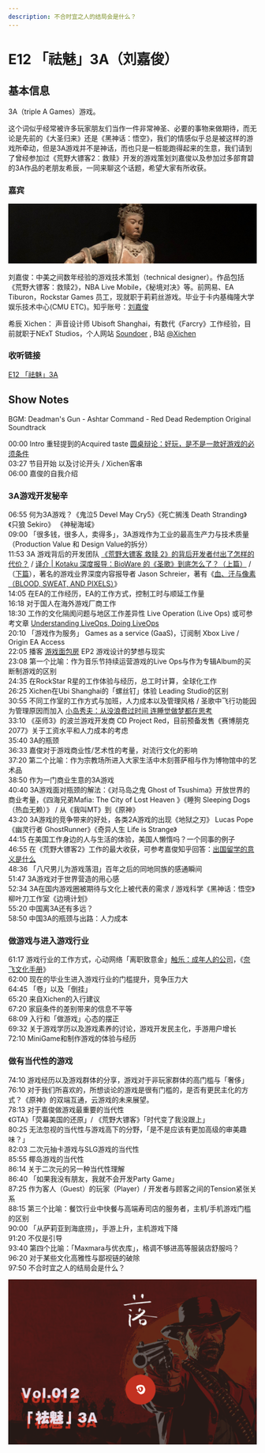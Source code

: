 ```yaml
---
description: 不合时宜之人的结局会是什么？
---
```


# E12 「祛魅」3A（刘嘉俊）

## 基本信息

3A（triple A Games）游戏。

这个词似乎经常被许多玩家朋友们当作一件非常神圣、必要的事物来做期待，而无论是先前的《大圣归来》还是《黑神话：悟空》，我们的情感似乎总是被这样的游戏所牵动，但是3A游戏并不是神话，而也只是一桩能跑得起来的生意，我们请到了曾经参加过《荒野大镖客2：救赎》开发的游戏策划刘嘉俊以及参加过多部育碧的3A作品的老朋友希辰，一同来聊这个话题，希望大家有所收获。

### 嘉宾

![&#x5609;&#x4FCA;&#x7684;&#x77E5;&#x4E4E;&#x5934;&#x50CF; - &#x5357;&#x5B8B;&#x6728;&#x523B;&#x89C2;&#x81EA;&#x5728;&#x83E9;&#x8428;&#x50CF;&#xFF0C;13&#x4E16;&#x7EAA;&#xFF0C;San Diego Museum of Art &#x85CF;](../../.gitbook/assets/jiajunavatar.jpg)

刘嘉俊：中美之间数年经验的游戏技术策划（technical designer）。作品包括《荒野大镖客：救赎2》，NBA Live Mobile，《秘境对决》等。前网易、EA Tiburon，Rockstar Games 员工，现就职于莉莉丝游戏。毕业于卡内基梅隆大学娱乐技术中心\(CMU ETC\)。知乎账号：[刘嘉俊](https://www.zhihu.com/people/je.liu)

希辰 Xichen： 声音设计师 Ubisoft Shanghai，有数代《Farcry》工作经验，目前就职于NExT Studios，个人网站 [Soundoer](https://soundoer.com/) , B站 [@Xichen](https://space.bilibili.com/157914767)

### 收听链接

[E12 「祛魅」3A](https://www.xiaoyuzhoufm.com/episode/5fb3e6a183c34e85ddae36d2?s=eyJ1IjogIjVlYmNkNzkwMjFhYzg1ODA0MTJiNzcxMCJ9)

## Show Notes

BGM: Deadman's Gun - Ashtar Command - Red Dead Redemption Original Soundtrack

00:00 Intro 重轻提到的Acquired taste [圆桌辩论：好玩，是不是一款好游戏的必须条件](https://www.gcores.com/radios/118240)   
03:27 节目开始 以及讨论开头 / Xichen客串   
06:00 嘉俊的自我介绍 

### 3A游戏开发秘辛

06:55 何为3A游戏？《鬼泣5 Devel May Cry5》《死亡搁浅 Death Stranding》《只狼 Sekiro》 《神秘海域》   
09:00 「很多钱，很多人，卖得多」，3A游戏作为工业的最高生产力与技术质量（Production Value 和 Design Value的拆分）   
11:53 3A 游戏背后的开发团队 [《荒野大镖客 救赎 2》的背后开发者付出了怎样的代价？](https://gouhuo.qq.com/content/detail/0_20181028135724_s0MEdz4Sn) / [译介 \| Kotaku 深度报导：BioWare 的《圣歌》到底怎么了？（上篇）](https://gouhuo.qq.com/content/detail/0_20190404160815_ug1tmr3Xi) / （[下篇](https://gouhuo.qq.com/content/detail/0_20190404184532_rZ5OUq0jM)），著名的游戏业界深度内容报导者 Jason Schreier，著有《[血、汗与像素（BLOOD, SWEAT, AND PIXELS）](https://book.douban.com/subject/27065531/)》  
14:05 在EA的工作经历，EA的工作方式，控制工时与顺延工作量   
16:18 对于国人在海外游戏厂商工作  
18:30 工作的文化隔阂问题与地区工作差异性 Live Operation \(Live Ops\) 或可参考文章 [Understanding LiveOps, Doing LiveOps](https://www.gamasutra.com/blogs/CrystinCox/20200327/360105/Understanding_LiveOps_Doing_LiveOps.php)   
20:10 「游戏作为服务」 Games as a service \(GaaS\)，订阅制 Xbox Live / Origin EA Access   
22:05 播客 [游戏面包房](http://xima.tv/GhTnb6?_sonic=0) EP2 游戏设计的梦想与现实   
23:08 第一个比喻：作为音乐节持续运营游戏的Live Ops与作为专辑Album的买断制游戏的区别   
24:35 在RockStar R星的工作体验与经历，总工时计算，全球化工作   
26:25 Xichen在Ubi Shanghai的「螺丝钉」体验 Leading Studio的区别   
30:55 不同工作室的工作方式与加班，人力成本以及管理风格 / 圣歌中飞行功能因为管理原因而加入 [小岛秀夫：从没浪费过时间 连睡觉做梦都在思考](https://www.gamersky.com/news/201811/1127768.shtml)   
33:10 《巫师3》的波兰游戏开发商 CD Project Red，目前预备发售《赛博朋克2077》关于工资水平和人力成本的考虑   
35:40 3A的瓶颈  
36:33 嘉俊对于游戏商业性/艺术性的考量，对流行文化的影响   
37:20 第二个比喻：作为宗教场所进入大家生活中木刻菩萨相与作为博物馆中的艺术品   
38:50 作为一门商业生意的3A游戏   
40:40 3A游戏面对瓶颈的解法：《对马岛之鬼 Ghost of Tsushima》开放世界的商业考量，《四海兄弟Mafia: The City of Lost Heaven 》《睡狗 Sleeping Dogs（热血无赖）》 / 从《我叫MT》到《原神》  
43:20 3A游戏的竞争带来的好处，各类2A游戏的出现《地狱之刃》 Lucas Pope 《幽灵行者 GhostRunner》《奇异人生 Life is Strange》   
44:15 在美国工作身边的人与生活的体验，美国人懒惰吗？一个同事的例子   
46:55 在《荒野大镖客2》工作的最大收获，可参考嘉俊知乎回答：[出国留学的意义是什么](https://www.zhihu.com/question/20830287/answer/582676742)   
48:36 「八尺男儿为游戏落泪」百年之后的同地同族的感通瞬间   
51:47 3A游戏对于世界营造的用心感   
52:34 3A在国内游戏圈被期待与文化上被代表的需求 / 游戏科学《黑神话：悟空》柳叶刀工作室《边境计划》   
55:20 中国离3A还有多远？  
58:50 中国3A的瓶颈与出路：人力成本

### 做游戏与进入游戏行业

61:17 游戏行业的工作方式，心动网络「离职致意金」[触乐：成年人的公司](http://www.chuapp.com/article/287576.html)，《[奈飞文化手册](https://book.douban.com/subject/30356081/)》   
62:00 现在的毕业生进入游戏行业的门槛提升，竞争压力大  
64:45 「卷」以及「倒挂」   
65:20 来自Xichen的入行建议   
67:20 家庭条件的差别带来的信息不平等   
68:09 入行和「做游戏」心态的摆正   
69:32 关于游戏学历以及游戏素养的讨论，游戏开发民主化，手游用户增长   
72:10 MiniGame和制作游戏的体验与经历

### 做有当代性的游戏

74:10 游戏经历以及游戏群体的分享，游戏对于非玩家群体的高门槛与「奢侈」   
76:10 对于我们所喜欢的，所想谈论的游戏是很有门槛的，是否有更民主化的方式？《原神》的双端互通，云游戏的未来展望。   
78:13 对于嘉俊做游戏最重要的当代性  
      《GTA》「荧幕美国的还原」/ 《荒野大镖客》「时代变了我没跟上」   
80:25 无法忽视的当代性与游戏高下的分野，「是不是应该有更加高级的审美趣味？」   
82:03 二次元抽卡游戏与SLG游戏的当代性   
85:55 椰岛游戏的当代性   
86:14 关于二次元的另一种当代性理解   
86:40 「如果我没有朋友，我就不会开发Party Game」   
87:25 作为客人（Guest）的玩家（Player）/ 开发者与顾客之间的Tension紧张关系   
88:15 第三个比喻：餐饮行业中快餐与高端寿司店的服务者，主机/手机游戏门槛的区别  
90:00 「从萨莉亚到海底捞」，手游上升，主机游戏下降   
91:20 不仅是引导   
93:40 第四个比喻：「Maxmara与优衣库」，格调不够进高等服装店舒服吗？   
96:20 对于某些文化高雅性与鄙视链的破除   
97:50 不合时宜之人的结局会是什么？ 

![](../../.gitbook/assets/e12.png)

